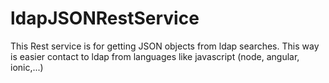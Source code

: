 # ldapJSONRestService

This Rest service is for getting JSON objects from ldap searches. This way is easier contact to ldap from languages like javascript (node, angular, ionic,...)

